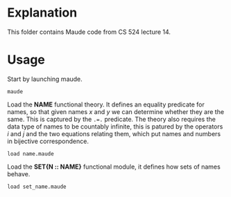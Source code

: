 # Explanation
This folder contains Maude code from CS 524 lecture 14.

# Usage
Start by launching maude.

```
maude
```

Load the **NAME** functional theory. It defines an equality predicate for names, so that given names *x* and *y* we can determine whether they are the same. This is captured by the ```.=.``` predicate. The theory also requires the data type of names to be countably infinite, this is patured by the operators *i* and *j* and the two equations relating them, which put names and numbers in bijective correspondence.

```
load name.maude
```

Load the **SET\{N :: NAME\}** functional module, it defines how sets of names behave.

```
load set_name.maude
```
 

